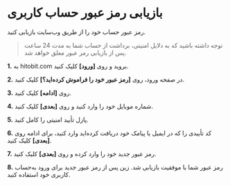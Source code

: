 
# بازیابی رمز عبور حساب کاربری

رمز عبور حساب خود را از طریق وب‌سایت بازیابی کنید. 

> توجه داشته باشید که به دلایل امنیتی، برداشت از حساب شما به مدت 24 ساعت پس از بازیابی رمز عبور معلق خواهد شد.


**1.**	به hitobit.com بروید و روی **[ورود]** کلیک کنید.

**2.**	در صفحه ورود، روی **[رمز عبور خود را فراموش کرده‌اید؟]** کلیک کنید.

**3.**	روی **[ادامه]** کلیک کنید. 

**4.**	شماره موبایل خود را وارد کنید و روی **[بعدی]** کلیک کنید.

**5.**	پازل تأیید امنیتی را کامل کنید.

**6.**	کد تأییدی را که در ایمیل یا پیامک خود دریافت کرده‌اید وارد کنید، برای ادامه روی **[بعدی]** کلیک کنید.

**7.**	رمز عبور جدید خود را وارد کرده و روی **[بعدی]** کلیک کنید.

**8.**	رمز عبور شما با موفقیت بازیابی شد. زین پس از رمز عبور جدید برای ورود به‌حساب کاربری خود استفاده کنید.
